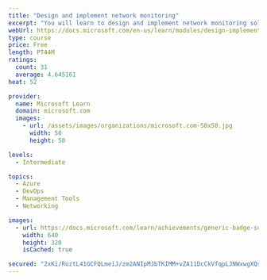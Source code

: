 ```yaml
---
title: "Design and implement network monitoring"
excerpt: "You will learn to design and implement network monitoring solutions such as Azure Monitor and Network watcher."
webUrl: https://docs.microsoft.com/en-us/learn/modules/design-implement-network-monitoring/
type: course
price: Free
length: PT44M
ratings:
  count: 31
  average: 4.645161
heat: 52

provider:
  name: Microsoft Learn
  domain: microsoft.com
  images:
    - url: /assets/images/organizations/microsoft.com-50x50.jpg
      width: 50
      height: 50

levels:
  - Intermediate

topics:
  - Azure
  - DevOps
  - Management Tools
  - Networking

images:
  - url: https://docs.microsoft.com/learn/achievements/generic-badge-social.png
    width: 640
    height: 320
    isCached: true

secured: "2xKi/RuztL41GCFQLmeiJ/zm2ANIpMJbTKIMM+vZA11DcCkVfqpLJNWxwgXQsQnh3ibQYAG/BxWBCR49Ik0yOYrujysiHMHV4QVXHkyUmSTBgJkr+18+9tm1/ewiUD1N3h02XdIin2aXZ/FnOH1BFP0JMLMPaggQoj4Kg2ZomJqEHFkmsQIy6IsdWXbZwVgLq/ZhekbsIKbhh+cHlLnnlK0EISSv9eojgg3TTXqXO17DfTuUmO82o/6DOOTFUEtTJuQk3UHejN9ZJWmfV2loLLxpXCU/D3m2gU9F9pT3UqcKI9TJxBrnjnhgv1akeAnu7WUQlwBtgjqvRqLtKmrH9a/d6DuZyUtoqPQGhalbAxZNsRO8TzUWXZVqJyozPX7Rtrjuwoutu7Cld6/e1AW7KinxXXvoM7rycKV1129f98w=;7pTddH1aalHVsHWK2aWSAw=="
---
```


